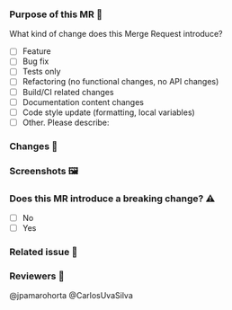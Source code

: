 <!--
    Use this template for changes related to the **React Native Static Safe Area Insets**.
    All team members will be notified as reviewers 👀
-->

### Purpose of this MR 🎯

What kind of change does this Merge Request introduce?

<!-- Check one of the following options with "x". -->

-   [ ] Feature
-   [ ] Bug fix
-   [ ] Tests only
-   [ ] Refactoring (no functional changes, no API changes)
-   [ ] Build/CI related changes
-   [ ] Documentation content changes
-   [ ] Code style update (formatting, local variables)
-   [ ] Other. Please describe:

### Changes 📝

<!-- Describe the changes introduced by this MR. -->

### Screenshots 🖼

<!-- Please add screenshots or videos that illustrate any new or updated UIs. -->

### Does this MR introduce a breaking change? ⚠️

-   [ ] No
-   [ ] Yes
<!-- ::WARNING:: If your MR has a breaking change, your commit body message MUST include "BREAKING CHANGE" -->

<!-- If this MR contains a breaking change, please describe the impact. -->

### Related issue 📎

<!-- If this MR refers to a Github issue please uncomment one of the lines below and insert the issue number -->
<!-- Github issue [issue-XXX](https://github.com/Gaspard-Bruno/react-native-static-safe-area-insets/issues/XXX)-->

### Reviewers 👀

@jpamarohorta
@CarlosUvaSilva

<!-- Automatically tag the MR with labels -->

<!-- Add additional relevant labels either here using /label or in the GitHub UI below -->